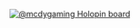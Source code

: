 [![@mcdygaming Holopin board](https://holopin.io/api/user/board?user=mcdygaming)](https://holopin.io/@mcdygaming)
